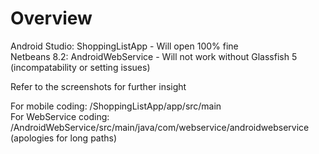 # Overview
Android Studio: ShoppingListApp - Will open 100% fine                
Netbeans 8.2: AndroidWebService - Will not work without Glassfish 5 (incompatability or setting issues)

Refer to the screenshots for further insight

For mobile coding: /ShoppingListApp/app/src/main                              
For WebService coding: /AndroidWebService/src/main/java/com/webservice/androidwebservice        
(apologies for long paths)
